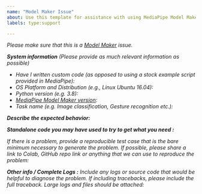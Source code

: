 ```yaml
---
name: "Model Maker Issue"
about: Use this template for assistance with using MediaPipe Model Maker (developers.google.com/mediapipe/solutions) to create custom on-device ML solutions.
labels: type:support

---
```

<em>Please make sure that this is a [Model Maker](https://developers.google.com/mediapipe/solutions) issue.<em>

**System information** (Please provide as much relevant information as possible)
- Have I written custom code (as opposed to using a stock example script provided in MediaPipe):
- OS Platform and Distribution (e.g., Linux Ubuntu 16.04):
- Python version (e.g. 3.8):
- [MediaPipe Model Maker version](https://pypi.org/project/mediapipe-model-maker/):
- Task name (e.g. Image classification, Gesture recognition etc.):

**Describe the expected behavior:**

**Standalone code you may have used to try to get what you need :**

If there is a problem, provide a reproducible test case that is the bare minimum necessary to generate the problem. If possible, please share a link to Colab, GitHub repo link or anything that we can use to reproduce the problem:

**Other info / Complete Logs :**
Include any logs or source code that would be helpful to
diagnose the problem. If including tracebacks, please include the full
traceback. Large logs and files should be attached:
